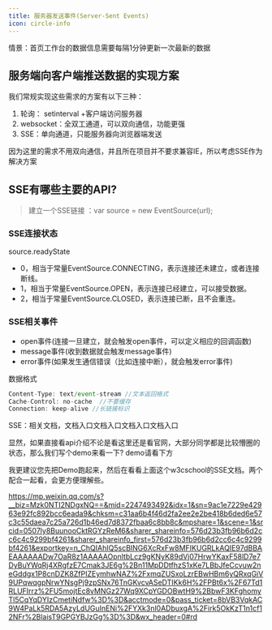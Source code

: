 ```yaml
---
title: 服务器发送事件(Server-Sent Events)
icon: circle-info
---
```


情景：首页工作台的数据信息需要每隔1分钟更新一次最新的数据

## 服务端向客户端推送数据的实现方案
我们常规实现这些需求的方案有以下三种：
1. 轮询： setinterval +客户端访问服务器 
2. websocket：全双工通道，可以双向通信，功能更强
3. SSE：单向通道，只能服务器向浏览器端发送

因为这里的需求不用双向通信，并且所在项目并不要求兼容IE，所以考虑SSE作为解决方案


## SSE有哪些主要的API?

>建立一个SSE链接 ：var source = new EventSource(url);

### SSE连接状态
source.readyState
- 0，相当于常量EventSource.CONNECTING，表示连接还未建立，或者连接断线。
- 1，相当于常量EventSource.OPEN，表示连接已经建立，可以接受数据。
- 2，相当于常量EventSource.CLOSED，表示连接已断，且不会重连。

### SSE相关事件
- open事件(连接一旦建立，就会触发open事件，可以定义相应的回调函数)
- message事件(收到数据就会触发message事件)
- error事件(如果发生通信错误（比如连接中断），就会触发error事件)

数据格式
```js
Content-Type: text/event-stream //文本返回格式
Cache-Control: no-cache  //不要缓存
Connection: keep-alive //长链接标识
```

SSE：相关文档，文档入口文档入口文档入口文档入口

显然，如果直接看api介绍不论是看这里还是看官网，大部分同学都是比较懵圈的状态，那么我们写个demo来看一下?
demo请看下方

我更建议您先把Demo跑起来，然后在看看上面这个w3cschool的SSE文档。两个配合一起看，会更方便理解些。

https://mp.weixin.qq.com/s?__biz=Mzk0NTI2NDgxNQ==&mid=2247493492&idx=1&sn=9ac1e7229e42963e92fc892bcc6eada9&chksm=c31aa6b4f46d2fa2ee2e2be418b6ded6e57c3c55daea7c25a726d1b46ed7d8372fbaa6c8bb8c&mpshare=1&scene=1&srcid=0507ly8BuunooCktRGYzReM6&sharer_shareinfo=576d23b3fb96b6d2cc6c4c9299bf4261&sharer_shareinfo_first=576d23b3fb96b6d2cc6c4c9299bf4261&exportkey=n_ChQIAhIQ5scBING6XcRxFw8MFIKUGRLkAQIE97dBBAEAAAAAADw7OaR8z1AAAAAOpnltbLcz9gKNyK89dVj07HrwYKaxF58lD7e7DyBuYWqRj4XRgfzE7Cmak3JE6g%2Bn11MpDDtfhzS1xKe7LBbJfeCcvuw2neGddgx1P8cnDZK8ZfPIZEymhwNAZ%2FxmqZUSxoLzrEBwHBm6yQRxqGiV9UPqwqgpNrwYNsgPj9zpSNx76TnGKvcvASeDTIKk6H%2FPBt6x%2F67Td1RLUFIrrz%2FU5mojtEc8vMNGz27Wq9XCpYGDOBwtH9%2BbwF3KFghomyTl5CqYqDYIzCmetiNdfw%3D%3D&acctmode=0&pass_ticket=8bVB3VqkAC9W4PaLk5RDA5AzyLdUGuInENi%2FYXk3nl0ADbuxgA%2Firk5OkKzT1n1cf12NFr%2BlaisT9GPGYBJzGg%3D%3D&wx_header=0#rd